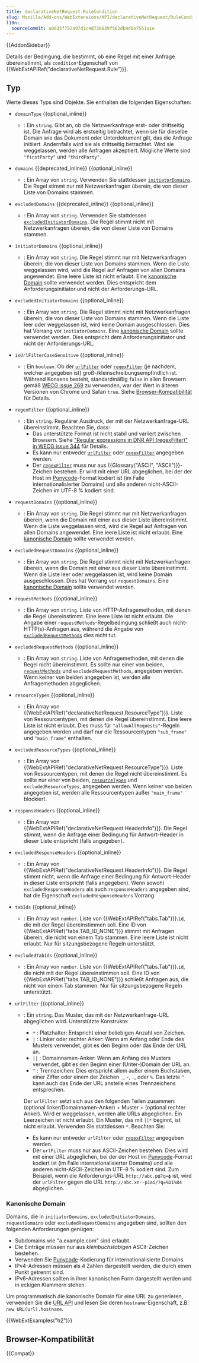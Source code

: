 ```yaml
---
title: declarativeNetRequest.RuleCondition
slug: Mozilla/Add-ons/WebExtensions/API/declarativeNetRequest/RuleCondition
l10n:
  sourceCommit: a0835f752a97d1c4d738639f562db9d8e7551a1e
---
```


{{AddonSidebar}}

Details der Bedingung, die bestimmt, ob eine Regel mit einer Anfrage übereinstimmt, als `condition`-Eigenschaft von {{WebExtAPIRef("declarativeNetRequest.Rule")}}.

## Typ

Werte dieses Typs sind Objekte. Sie enthalten die folgenden Eigenschaften:

- `domainType` {{optional_inline}}
  - : Ein `string`. Gibt an, ob die Netzwerkanfrage erst- oder drittseitig ist. Die Anfrage wird als erstseitig betrachtet, wenn sie für dieselbe Domain wie das Dokument oder Unterdokument gilt, das die Anfrage initiiert. Andernfalls wird sie als drittseitig betrachtet. Wird sie weggelassen, werden alle Anfragen akzeptiert. Mögliche Werte sind `"firstParty"` und `"thirdParty"`.
- `domains` {{deprecated_inline}} {{optional_inline}}
  - : Ein Array von `string`. Verwenden Sie stattdessen [`initiatorDomains`](#initiatordomains). Die Regel stimmt nur mit Netzwerkanfragen überein, die von dieser Liste von Domains stammen.
- `excludedDomains` {{deprecated_inline}} {{optional_inline}}
  - : Ein Array von `string`. Verwenden Sie stattdessen [`excludedInitiatorDomains`](#excludedinitiatordomains). Die Regel stimmt nicht mit Netzwerkanfragen überein, die von dieser Liste von Domains stammen.
- `initiatorDomains` {{optional_inline}}
  - : Ein Array von `string`. Die Regel stimmt nur mit Netzwerkanfragen überein, die von dieser Liste von Domains stammen. Wenn die Liste weggelassen wird, wird die Regel auf Anfragen von allen Domains angewendet. Eine leere Liste ist nicht erlaubt. Eine [kanonische Domain](#kanonische_domain) sollte verwendet werden. Dies entspricht dem Anforderungsinitiator und nicht der Anforderungs-URL.
- `excludedInitiatorDomains` {{optional_inline}}
  - : Ein Array von `string`. Die Regel stimmt nicht mit Netzwerkanfragen überein, die von dieser Liste von Domains stammen. Wenn die Liste leer oder weggelassen ist, wird keine Domain ausgeschlossen. Dies hat Vorrang vor `initiatorDomains`. Eine [kanonische Domain](#kanonische_domain) sollte verwendet werden. Dies entspricht dem Anforderungsinitiator und nicht der Anforderungs-URL.
- `isUrlFilterCaseSensitive` {{optional_inline}}
  - : Ein `boolean`. Ob der [`urlFilter`](#urlfilter) oder [`regexFilter`](#regexfilter) (je nachdem, welcher angegeben ist) groß-/kleinschreibungsempfindlich ist. Während Konsens besteht, standardmäßig `false` in allen Browsern gemäß [WECG issue 269](https://github.com/w3c/webextensions/issues/269) zu verwenden, war der Wert in älteren Versionen von Chrome und Safari `true`. Siehe [Browser-Kompatibilität](#browser-kompatibilität) für Details.
- `regexFilter` {{optional_inline}}
  - : Ein `string`. Regulärer Ausdruck, der mit der Netzwerkanfrage-URL übereinstimmt. Beachten Sie, dass:
    - Das unterstützte Format ist nicht stabil und variiert zwischen Browsern. Siehe ["Regular expressions in DNR API (regexFilter)" in WECG issue 344](https://github.com/w3c/webextensions/issues/344) für Details.
    - Es kann nur entweder [`urlFilter`](#urlfilter) oder [`regexFilter`](#regexfilter) angegeben werden.
    - Der [`regexFilter`](#regexfilter) muss nur aus {{Glossary("ASCII", "ASCII")}}-Zeichen bestehen. Er wird mit einer URL abgeglichen, bei der der Host im [Punycode](https://de.wikipedia.org/wiki/Punycode)-Format kodiert ist (im Falle internationalisierter Domains) und alle anderen nicht-ASCII-Zeichen im UTF-8 % kodiert sind.
- `requestDomains` {{optional_inline}}
  - : Ein Array von `string`. Die Regel stimmt nur mit Netzwerkanfragen überein, wenn die Domain mit einer aus dieser Liste übereinstimmt. Wenn die Liste weggelassen wird, wird die Regel auf Anfragen von allen Domains angewendet. Eine leere Liste ist nicht erlaubt. Eine [kanonische Domain](#kanonische_domain) sollte verwendet werden.
- `excludedRequestDomains` {{optional_inline}}
  - : Ein Array von `string`. Die Regel stimmt nicht mit Netzwerkanfragen überein, wenn die Domain mit einer aus dieser Liste übereinstimmt. Wenn die Liste leer oder weggelassen ist, wird keine Domain ausgeschlossen. Dies hat Vorrang vor `requestDomains`. Eine [kanonische Domain](#kanonische_domain) sollte verwendet werden.
- `requestMethods` {{optional_inline}}
  - : Ein Array von `string`. Liste von HTTP-Anfragemethoden, mit denen die Regel übereinstimmt. Eine leere Liste ist nicht erlaubt. Die Angabe einer `requestMethods`-Regelbedingung schließt auch nicht-HTTP(s)-Anfragen aus, während die Angabe von [`excludedRequestMethods`](#excludedrequestmethods) dies nicht tut.
- `excludedRequestMethods` {{optional_inline}}
  - : Ein Array von `string`. Liste von Anfragemethoden, mit denen die Regel nicht übereinstimmt. Es sollte nur einer von beiden, [`requestMethods`](#requestmethods) und `excludedRequestMethods`, angegeben werden. Wenn keiner von beiden angegeben ist, werden alle Anfragemethoden abgeglichen.
- `resourceTypes` {{optional_inline}}
  - : Ein Array von {{WebExtAPIRef("declarativeNetRequest.ResourceType")}}. Liste von Ressourcentypen, mit denen die Regel übereinstimmt. Eine leere Liste ist nicht erlaubt. Dies muss für `"allowAllRequests"`-Regeln angegeben werden und darf nur die Ressourcentypen `"sub_frame"` und `"main_frame"` enthalten.
- `excludedResourceTypes` {{optional_inline}}
  - : Ein Array von {{WebExtAPIRef("declarativeNetRequest.ResourceType")}}. Liste von Ressourcentypen, mit denen die Regel nicht übereinstimmt. Es sollte nur einer von beiden, [`resourceTypes`](#resourcetypes) und `excludedResourceTypes`, angegeben werden. Wenn keiner von beiden angegeben ist, werden alle Ressourcentypen außer `"main_frame"` blockiert.
- `responseHeaders` {{optional_inline}}
  - : Ein Array von {{WebExtAPIRef("declarativeNetRequest.HeaderInfo")}}. Die Regel stimmt, wenn die Anfrage einer Bedingung für Antwort-Header in dieser Liste entspricht (falls angegeben).
- `excludedResponseHeaders` {{optional_inline}}
  - : Ein Array von {{WebExtAPIRef("declarativeNetRequest.HeaderInfo")}}. Die Regel stimmt nicht, wenn die Anfrage einer Bedingung für Antwort-Header in dieser Liste entspricht (falls angegeben). Wenn sowohl `excludedResponseHeaders` als auch `responseHeaders` angegeben sind, hat die Eigenschaft `excludedResponseHeaders` Vorrang.
- `tabIds` {{optional_inline}}
  - : Ein Array von `number`. Liste von {{WebExtAPIRef("tabs.Tab")}}.`id`, die mit der Regel übereinstimmen soll. Eine ID von {{WebExtAPIRef("tabs.TAB_ID_NONE")}} stimmt mit Anfragen überein, die nicht von einem Tab stammen. Eine leere Liste ist nicht erlaubt. Nur für sitzungsbezogene Regeln unterstützt.
- `excludedTabIds` {{optional_inline}}
  - : Ein Array von `number`. Liste von {{WebExtAPIRef("tabs.Tab")}}.`id`, die nicht mit der Regel übereinstimmen soll. Eine ID von {{WebExtAPIRef("tabs.TAB_ID_NONE")}} schließt Anfragen aus, die nicht von einem Tab stammen. Nur für sitzungsbezogene Regeln unterstützt.
- `urlFilter` {{optional_inline}}

  - : Ein `string`. Das Muster, das mit der Netzwerkanfrage-URL abgeglichen wird. Unterstützte Konstrukte:

    - `*` : Platzhalter: Entspricht einer beliebigen Anzahl von Zeichen.
    - `|` : Linker oder rechter Anker: Wenn am Anfang oder Ende des Musters verwendet, gibt es den Beginn oder das Ende der URL an.
    - `||` : Domainnamen-Anker: Wenn am Anfang des Musters verwendet, gibt es den Beginn einer (Unter-)Domain der URL an.
    - `^` : Trennzeichen: Dies entspricht allem außer einem Buchstaben, einer Ziffer oder einem der Zeichen `_`, `-`, `.`, oder `%`. Das letzte `^` kann auch das Ende der URL anstelle eines Trennzeichens entsprechen.

    Der `urlFilter` setzt sich aus den folgenden Teilen zusammen: (optional linker/Domainnamen-Anker) + Muster + (optional rechter Anker). Wird er weggelassen, werden alle URLs abgeglichen. Ein Leerzeichen ist nicht erlaubt. Ein Muster, das mit `||*` beginnt, ist nicht erlaubt. Verwenden Sie stattdessen `*`. Beachten Sie:

    - Es kann nur entweder `urlFilter` oder [`regexFilter`](#regexfilter) angegeben werden.
    - Der `urlFilter` muss nur aus ASCII-Zeichen bestehen. Dies wird mit einer URL abgeglichen, bei der der Host im [Punycode](https://de.wikipedia.org/wiki/Punycode)-Format kodiert ist (im Falle internationalisierter Domains) und alle anderen nicht-ASCII-Zeichen im UTF-8 % kodiert sind. Zum Beispiel, wenn die Anforderungs-URL `http://abc.рф?q=ф` ist, wird der `urlFilter` gegen die URL `http://abc.xn--p1ai/?q=%D1%84` abgeglichen.

### Kanonische Domain

Domains, die in `initiatorDomains`, `excludedInitiatorDomains`, `requestDomains` oder `excludedRequestDomains` angegeben sind, sollten den folgenden Anforderungen genügen:

- Subdomains wie "a.example.com" sind erlaubt.
- Die Einträge müssen nur aus _kleinbuchstabigen_ ASCII-Zeichen bestehen.
- Verwenden Sie [Punycode](https://de.wikipedia.org/wiki/Punycode)-Kodierung für internationalisierte Domains.
- IPv4-Adressen müssen als 4 Zahlen dargestellt werden, die durch einen Punkt getrennt sind.
- IPv6-Adressen sollten in ihrer kanonischen Form dargestellt werden und in eckigen Klammern stehen.

Um programmatisch die kanonische Domain für eine URL zu generieren, verwenden Sie die [URL API](/de/docs/Web/API/URL) und lesen Sie deren `hostname`-Eigenschaft, z.B. `new URL(url).hostname`.

{{WebExtExamples("h2")}}

## Browser-Kompatibilität

{{Compat}}
